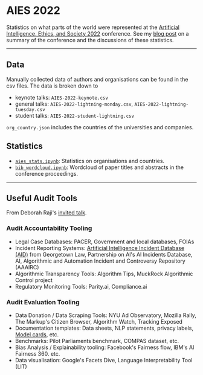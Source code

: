 # AIES 2022

Statistics on what parts of the world were represented at the [Artificial Intelligence, Ethics, and Society 2022](https://www.aies-conference.com/2022/) conference.
See my [blog post](https://anilill.medium.com/ai-ethics-and-layers-of-biases-29756f39ea4e) on a summary of the conference and the discussions of these statistics.

---
## Data

Manually collected data of authors and organisations can be found in the csv files. The data is broken down to 
- keynote talks: `AIES-2022-keynote.csv`
- general talks: `AIES-2022-lightning-monday.csv`, `AIES-2022-lightning-tuesday.csv`
- student talks: `AIES-2022-student-lightning.csv`

`org_country.json` includes the countries of the universities and companies.

## Statistics

- [`aies_stats.ipynb`](https://github.com/anitavero/aies2022/blob/main/aies_stats.ipynb): Statistics on organisations and countries.
- [`bib_wordcloud.ipynb`](https://github.com/anitavero/aies2022/blob/main/bib_wordcloud.ipynb): Wordcloud of paper titles and abstracts in the conference proceedings.

---

## Useful Audit Tools
From Deborah Raji's [invited talk](https://dl.acm.org/doi/10.1145/3514094.3539566).

### Audit Accountability Tooling
- Legal Case Databases: PACER, Government and local databases, FOIAs
- Incident Reporting Systems: [Artificial Intelligence Incident Database (AID)](https://ojs.aaai.org/index.php/AAAI/article/view/17817) from Georgetown Law, Partnership on Al's Al Incidents Database, AI, Algorithmic and Automation Incident and Controversy Repository (AAAIRC)
- Algorithmic Transparency Tools: Algorithm Tips, MuckRock Algorithmic Control project
- Regulatory Monitoring Tools: Parity.ai, Compliance.ai

### Audit Evaluation Tooling
- Data Donation / Data Scraping Tools: NYU Ad Observatory, Mozilla Rally, The Markup's Citizen Browser, Algorithm Watch, Tracking Exposed
- Documentation templates: Data sheets, NLP statements, privacy labels, [Model cards](Model), etc.
- Benchmarks: Pilot Parliaments benchmark, COMPAS dataset, etc.
- Bias Analysis / Explainability tooling: Facebook's Fairness flow, IBM's AI Fairness 360. etc.
- Data visualisation: Google's Facets Dive, Language Interpretability Tool (LIT)